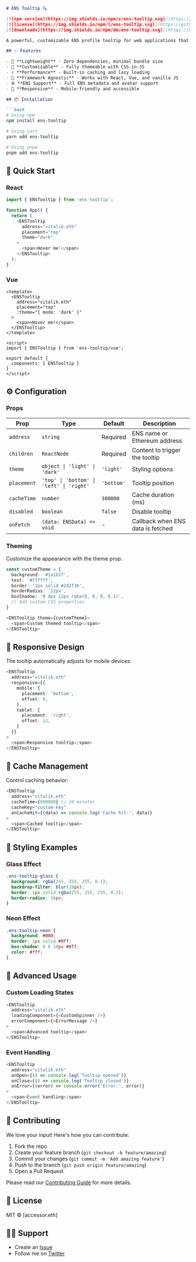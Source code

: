 ```markdown:README.md
# ENS Tooltip 🔍

[![npm version](https://img.shields.io/npm/v/ens-tooltip.svg)](https://www.npmjs.com/package/ens-tooltip)
[![license](https://img.shields.io/npm/l/ens-tooltip.svg)](https://github.com/acessor-io/ens-tooltip/blob/main/LICENSE)
[![downloads](https://img.shields.io/npm/dm/ens-tooltip.svg)](https://www.npmjs.com/package/ens-tooltip)

A powerful, customizable ENS profile tooltip for web applications that displays Ethereum Name Service profile information on hover. Perfect for dApps, wallets, and Web3 applications.

## ✨ Features

- 🎯 **Lightweight** - Zero dependencies, minimal bundle size
- 🎨 **Customizable** - Fully themeable with CSS-in-JS
- ⚡ **Performance** - Built-in caching and lazy loading
- 🔌 **Framework Agnostic** - Works with React, Vue, and vanilla JS
- 🌐 **ENS Support** - Full ENS metadata and avatar support
- 📱 **Responsive** - Mobile-friendly and accessible

## 📦 Installation

```bash
# Using npm
npm install ens-tooltip

# Using yarn
yarn add ens-tooltip

# Using pnpm
pnpm add ens-tooltip
```

## 🚀 Quick Start

### React
```typescript
import { ENSTooltip } from 'ens-tooltip';

function App() {
  return (
    <ENSTooltip 
      address="vitalik.eth"
      placement="top"
      theme="dark"
    >
      <span>Hover me!</span>
    </ENSTooltip>
  );
}
```

### Vue
```vue
<template>
  <ENSTooltip 
    address="vitalik.eth"
    placement="top"
    :theme="{ mode: 'dark' }"
  >
    <span>Hover me!</span>
  </ENSTooltip>
</template>

<script>
import { ENSTooltip } from 'ens-tooltip/vue';

export default {
  components: { ENSTooltip }
}
</script>
```

## ⚙️ Configuration

### Props

| Prop | Type | Default | Description |
|------|------|---------|-------------|
| `address` | `string` | Required | ENS name or Ethereum address |
| `children` | `ReactNode` | Required | Content to trigger the tooltip |
| `theme` | `object \| 'light' \| 'dark'` | `'light'` | Styling options |
| `placement` | `'top' \| 'bottom' \| 'left' \| 'right'` | `'bottom'` | Tooltip position |
| `cacheTime` | `number` | `300000` | Cache duration (ms) |
| `disabled` | `boolean` | `false` | Disable tooltip |
| `onFetch` | `(data: ENSData) => void` | - | Callback when ENS data is fetched |

### Theming

Customize the appearance with the theme prop:

```typescript
const customTheme = {
  background: '#1a1b1f',
  text: '#ffffff',
  border: '1px solid #2d2f36',
  borderRadius: '12px',
  boxShadow: '0 4px 12px rgba(0, 0, 0, 0.1)',
  // Add custom CSS properties
}

<ENSTooltip theme={customTheme}>
  <span>Custom themed tooltip</span>
</ENSTooltip>
```

## 📱 Responsive Design

The tooltip automatically adjusts for mobile devices:

```typescript
<ENSTooltip 
  address="vitalik.eth"
  responsive={{
    mobile: {
      placement: 'bottom',
      offset: 8,
    },
    tablet: {
      placement: 'right',
      offset: 12,
    }
  }}
>
  <span>Responsive tooltip</span>
</ENSTooltip>
```

## 🔄 Cache Management

Control caching behavior:

```typescript
<ENSTooltip 
  address="vitalik.eth"
  cacheTime={600000} // 10 minutes
  cacheKey="custom-key"
  onCacheHit={(data) => console.log('Cache hit:', data)}
>
  <span>Cached tooltip</span>
</ENSTooltip>
```

## 🎨 Styling Examples

### Glass Effect
```css
.ens-tooltip-glass {
  background: rgba(255, 255, 255, 0.1);
  backdrop-filter: blur(10px);
  border: 1px solid rgba(255, 255, 255, 0.2);
  border-radius: 16px;
}
```

### Neon Effect
```css
.ens-tooltip-neon {
  background: #000;
  border: 1px solid #0ff;
  box-shadow: 0 0 10px #0ff;
  color: #fff;
}
```

## 🔧 Advanced Usage

### Custom Loading States
```typescript
<ENSTooltip
  address="vitalik.eth"
  loadingComponent={<CustomSpinner />}
  errorComponent={<ErrorMessage />}
>
  <span>Advanced tooltip</span>
</ENSTooltip>
```

### Event Handling
```typescript
<ENSTooltip
  address="vitalik.eth"
  onOpen={() => console.log('Tooltip opened')}
  onClose={() => console.log('Tooltip closed')}
  onError={(error) => console.error('Error:', error)}
>
  <span>Event handling</span>
</ENSTooltip>
```

## 🤝 Contributing

We love your input! Here's how you can contribute:

1. Fork the repo
2. Create your feature branch (`git checkout -b feature/amazing`)
3. Commit your changes (`git commit -m 'Add amazing feature'`)
4. Push to the branch (`git push origin feature/amazing`)
5. Open a Pull Request

Please read our [Contributing Guide](CONTRIBUTING.md) for more details.

## 📄 License

MIT © [accessor.eth]

## 🙋‍♂️ Support

- Create an [Issue](https://github.com/acessor-io/ens-tooltip/issues)
- Follow me on [Twitter](https://twitter.com/ioevno)

